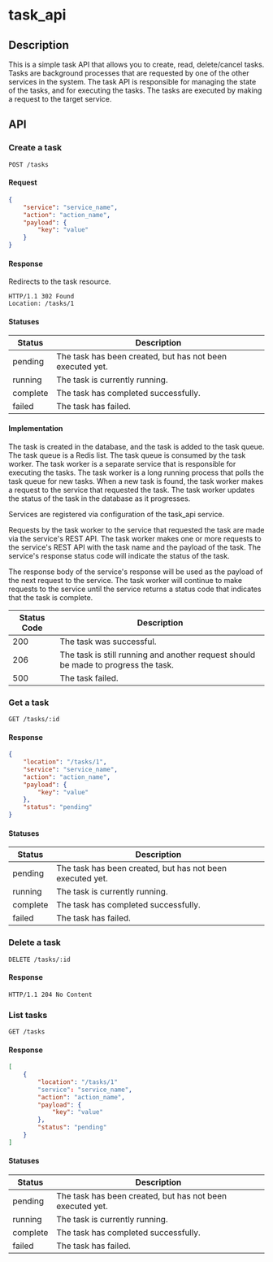 # task_api

## Description

This is a simple task API that allows you to create, read, delete/cancel tasks. Tasks are background
processes that are requested by one of the other services in the system. The task API is responsible for
managing the state of the tasks, and for executing the tasks. The tasks are executed by making a request
to the target service. 

## API

### Create a task

```
POST /tasks
```

#### Request

```json
{
    "service": "service_name",
    "action": "action_name",
    "payload": {
        "key": "value"
    }
}
```

#### Response

Redirects to the task resource.

```http
HTTP/1.1 302 Found
Location: /tasks/1
```



#### Statuses

| Status | Description |
|--------|-------------|
| pending | The task has been created, but has not been executed yet. |
| running | The task is currently running. |
| complete | The task has completed successfully. |
| failed | The task has failed. |

#### Implementation

The task is created in the database, and the task is added to the task queue. The task queue is a
Redis list. The task queue is consumed by the task worker. The task worker is a separate service
that is responsible for executing the tasks. The task worker is a long running process that polls
the task queue for new tasks. When a new task is found, the task worker makes a request to the
service that requested the task. The task worker updates the status of the task in the database
as it progresses.

Services are registered via configuration of the task_api service.

Requests by the task worker to the service that requested the task are made via the service's
REST API. The task worker makes one or more requests to the service's REST API with the task name and the
payload of the task. The service's response status code will indicate the status of the task.

The response body of the service's response will be used as the payload of the next request to the
service. The task worker will continue to make requests to the service until the service returns
a status code that indicates that the task is complete.

| Status Code | Description |
|-------------|-------------|
| 200 | The task was successful. |
| 206 | The task is still running and another request should be made to progress the task. |
| 500 | The task failed. |



### Get a task

```
GET /tasks/:id
```

#### Response

```json
{
    "location": "/tasks/1",
    "service": "service_name",
    "action": "action_name",
    "payload": {
        "key": "value"
    },
    "status": "pending"
}
```

#### Statuses

| Status | Description |
|--------|-------------|
| pending | The task has been created, but has not been executed yet. |
| running | The task is currently running. |
| complete | The task has completed successfully. |
| failed | The task has failed. |


### Delete a task

```
DELETE /tasks/:id
```

#### Response

```http
HTTP/1.1 204 No Content
```


### List tasks

```
GET /tasks
```

#### Response

```json
[
    {
        "location": "/tasks/1"
        "service": "service_name",
        "action": "action_name",
        "payload": {
            "key": "value"
        },
        "status": "pending"
    }
]
```

#### Statuses

| Status | Description |
|--------|-------------|
| pending | The task has been created, but has not been executed yet. |
| running | The task is currently running. |
| complete | The task has completed successfully. |
| failed | The task has failed. |

